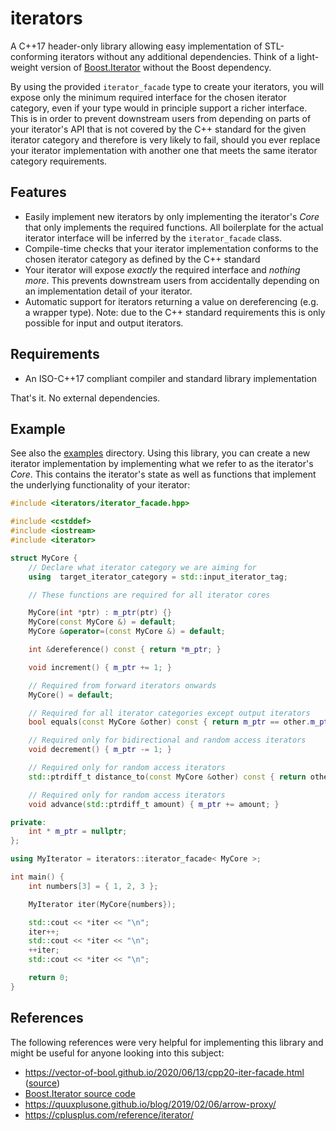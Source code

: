 # iterators

A C++17 header-only library allowing easy implementation of STL-conforming iterators without any additional dependencies. Think of a light-weight
version of [Boost.Iterator](https://github.com/boostorg/iterator) without the Boost dependency.

By using the provided `iterator_facade` type to create your iterators, you will expose only the minimum required interface for the chosen iterator
category, even if your type would in principle support a richer interface. This is in order to prevent downstream users from depending on parts of
your iterator's API that is not covered by the C++ standard for the given iterator category and therefore is very likely to fail, should you ever
replace your iterator implementation with another one that meets the same iterator category requirements.

## Features

- Easily implement new iterators by only implementing the iterator's _Core_ that only implements the required functions. All boilerplate for the
  actual iterator interface will be inferred by the `iterator_facade` class.
- Compile-time checks that your iterator implementation conforms to the chosen iterator category as defined by the C++ standard
- Your iterator will expose _exactly_ the required interface and _nothing more_. This prevents downstream users from accidentally depending on an
  implementation detail of your iterator.
- Automatic support for iterators returning a value on dereferencing (e.g. a wrapper type). Note: due to the C++ standard requirements this is only
  possible for input and output iterators.

## Requirements

- An ISO-C++17 compliant compiler and standard library implementation

That's it. No external dependencies.

## Example

See also the [examples](examples) directory. Using this library, you can create a new iterator implementation by implementing what we refer to as the
iterator's _Core_. This contains the iterator's state as well as functions that implement the underlying functionality of your iterator:
```cpp
#include <iterators/iterator_facade.hpp>

#include <cstddef>
#include <iostream>
#include <iterator>

struct MyCore {
    // Declare what iterator category we are aiming for
    using  target_iterator_category = std::input_iterator_tag;

    // These functions are required for all iterator cores

    MyCore(int *ptr) : m_ptr(ptr) {}
    MyCore(const MyCore &) = default;
    MyCore &operator=(const MyCore &) = default;

    int &dereference() const { return *m_ptr; }

    void increment() { m_ptr += 1; }

    // Required from forward iterators onwards
    MyCore() = default;

    // Required for all iterator categories except output iterators
    bool equals(const MyCore &other) const { return m_ptr == other.m_ptr; }

    // Required only for bidirectional and random access iterators
    void decrement() { m_ptr -= 1; }

    // Required only for random access iterators
    std::ptrdiff_t distance_to(const MyCore &other) const { return other.m_ptr - m_ptr; }

    // Required only for random access iterators
    void advance(std::ptrdiff_t amount) { m_ptr += amount; }

private:
    int * m_ptr = nullptr;
};

using MyIterator = iterators::iterator_facade< MyCore >;

int main() {
    int numbers[3] = { 1, 2, 3 };

    MyIterator iter(MyCore{numbers});

    std::cout << *iter << "\n";
    iter++;
    std::cout << *iter << "\n";
    ++iter;
    std::cout << *iter << "\n";

    return 0;
}
```

## References

The following references were very helpful for implementing this library and might be useful for anyone looking into this subject:
- https://vector-of-bool.github.io/2020/06/13/cpp20-iter-facade.html
  ([source](https://github.com/vector-of-bool/vector-of-bool.github.io/blob/7597b411d95cc9e5d24158c2eaddabec87f93a59/_posts/2020-06-13-cpp20-iter-facade.md))
- [Boost.Iterator source code](https://github.com/boostorg/iterator)
- https://quuxplusone.github.io/blog/2019/02/06/arrow-proxy/
- https://cplusplus.com/reference/iterator/
